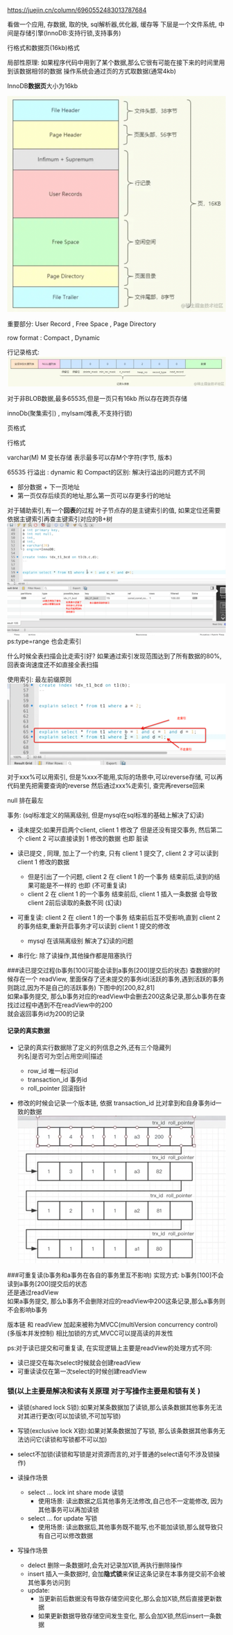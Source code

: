 https://juejin.cn/column/6960552483013787684

看做一个应用, 存数据, 取的快, sql解析器,优化器, 缓存等 下层是一个文件系统, 中间是存储引擎(InnoDB:支持行锁,支持事务)

行格式和数据页(16kb)格式


局部性原理: 如果程序代码中用到了某个数据,那么它很有可能在接下来的时间里用到该数据相邻的数据  操作系统会通过页的方式取数据(通常4kb)

InnoDB**数据页**大小为16kb

![img.png](img.png)

重要部分: User Record , Free Space , Page Directory

row format : Compact , Dynamic



行记录格式:
![img_1.png](img_1.png)

对于非BLOB数据,最多65535,但是一页只有16kb
所以存在跨页存储

innoDb(聚集索引) , myIsam(堆表,不支持行锁)

页格式 

行格式

varchar(M) M 变长存储 表示最多可以存M个字符(字节, 版本)


65535  行溢出  :
dynamic 和 Compact的区别: 解决行溢出的问题方式不同
-   部分数据 + 下一页地址
-   第一页仅存后续页的地址,那么第一页可以存更多行的地址


对于辅助索引,有一个**回表**的过程 叶子节点存的是主键索引的值, 如果定位还需要依据主键索引再查主键索引对应的B+树 
![img_4.png](img_4.png)
ps:type=range 也会走索引

什么时候全表扫描会比走索引好?
如果通过索引发现范围达到了所有数据的80%,回表查询速度还不如直接全表扫描

使用索引: 最左前缀原则
![img_5.png](img_5.png)

对于xxx%可以用索引, 但是%xxx不能用,实际的场景中,可以reverse存储, 可以再代码里先把需要查询的reverse 然后通过xxx%走索引, 查完再reverse回来 

null 排在最左



事务: 
(sql标准定义的隔离级别, 但是mysql在sql标准的基础上解决了幻读)
-   读未提交:如果开启两个client, client 1  修改了 但是还没有提交事务, 然后第二个 client 2 可以直接读到 1 修改的数据 也即 脏读
-   读已提交 , 同理, 加上了一个约束, 只有 client 1 提交了, client 2 才可以读到 client 1 修改的数据
    -   但是引出了一个问题, client 2 在 client 1 的一个事务  结束前后,读到的结果可能是不一样的   也即  (不可重复读)
    -   client 2 在 client 1 的一个事务  结束前后, client 1 插入一条数据  会导致 client 2前后读取的条数不同 (幻读)
    
-   可重复读: client 2 在 client 1 的一个事务  结束前后互不受影响,直到 client 2 的事务结束,重新开启事务才可以读到 client 1 提交的修改
    -   mysql 在该隔离级别 解决了幻读的问题
    
-   串行化: 除了读操作,其他操作都是阻塞执行


###读已提交过程(b事务[100]可能会读到a事务[200]提交后的状态)
查数据的时候存在一个 readView, 里面保存了还未提交的事务id(活跃的事务,遇到活跃的事务则跳过,因为不是自己的活跃事务) 
下图中的[200,82,81]  
如果a事务提交, 那么b事务对应的readView中会删去200这条记录,那么b事务在查找过过程中遇到不在readView中的200   
就会返回事务id为200的记录 


#### 记录的真实数据
-   记录的真实行数据除了定义的列信息之外,还有三个隐藏列  
    列名|是否可为空|占用空间|描述
    -   row_id  唯一标识id
    -   transaction_id 事务id
    -   roll_pointer 回滚指针
    
-   修改的时候会记录一个版本链, 依据 transaction_id 比对拿到和自身事务id一致的数据
![img_6.png](img_6.png)


###可重复读(b事务和a事务在各自的事务里互不影响)
实现方式: b事务[100]不会读到a事务[200]提交后的状态  
还是通过readView    
如果a事务提交, 那么b事务不会删除对应的readView中200这条记录,那么a事务则不会影响b事务

版本链 和 readView 加起来被称为MVCC(multiVersion concurrency control)(多版本并发控制)
相比加锁的方式,MVCC可以提高读的并发性 

ps:对于读已提交和可重复读, 在实现逻辑上主要是readView的处理方式不同:
-   读已提交在每次select时候就会创建readView
-   可重读读仅在第一次select的时候创建readView

### 锁(以上主要是解决和读有关原理 对于写操作主要是和**锁**有关 )
-   读锁(shared lock  S锁):如果对某条数据加了读锁,那么该条数据其他事务无法对其进行更改(可以加读锁,不可加写锁)
-   写锁(exclusive lock  X锁):如果对某条数据加了写锁, 那么该条数据其他事务无法访问它(读锁和写锁都不可以加)
-   select不加锁(读锁和写锁是对资源而言的,对于普通的select语句不涉及锁操作)
    
-   读操作场景
    -   select ... lock int share mode 读锁
        -   使用场景: 读出数据之后其他事务无法修改,自己也不一定能修改, 因为其他事务可以再加读锁
    -   select ... for update  写锁
        -   使用场景: 读出数据后,其他事务既不能写,也不能加读锁,那么就导致只有自己可以修改数据 
-   写操作场景
    -   delect 删除一条数据时,会先对记录加X锁,再执行删除操作
    -   insert 插入一条数据时, 会加**隐式锁**来保证这条记录在本事务提交前不会被其他事务访问到
    -   update:
        -   当更新前后数据没有导致存储空间变化,那么会加X锁,然后直接更新数据
        -   如果更新数据导致存储空间发生变化, 那么会加X锁,然后insert一条数据 































